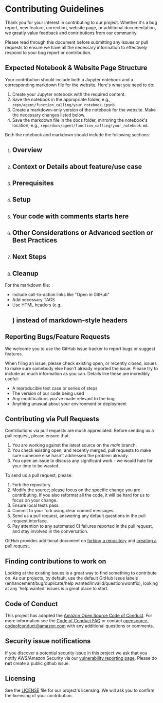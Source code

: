 # Contributing Guidelines

Thank you for your interest in contributing to our project. Whether it's a bug report, new feature, correction, website page, or additional
documentation, we greatly value feedback and contributions from our community.

Please read through this document before submitting any issues or pull requests to ensure we have all the necessary
information to effectively respond to your bug report or contribution.

## Expected Notebook & Website Page Structure

Your contribution should include both a Jupyter notebook and a corresponding markdown file for the website. Here's what you need to do:

1. Create your Jupyter notebook with the required content.
2. Save the notebook in the appropriate folder, e.g., `repo/agent/function_calling/your_notebook.ipynb`.
3. Create a markdown-only version of the notebook for the website. Make the necessary changes listed below.
4. Save the markdown file in the docs folder, mirroring the notebook's location, e.g., `repo/docs/agent/function_calling/your_notebook.md`.

Both the notebook and markdown should include the following sections:

1. <h2>Overview</h2>
2. <h2>Context or Details about feature/use case</h2>
3. <h2>Prerequisites</h2>
4. <h2>Setup</h2>
5. <h2>Your code with comments starts here</h2>
6. <h2>Other Considerations or Advanced section or Best Practices</h2>
7. <h2>Next Steps</h2>
8. <h2>Cleanup</h2>

For the markdown file:
- Include call-to-action links like "Open in GitHub"
- Add necessary TAGS
- Use HTML headers (e.g., <h2>) instead of markdown-style headers

## Reporting Bugs/Feature Requests

We welcome you to use the GitHub issue tracker to report bugs or suggest features.

When filing an issue, please check existing open, or recently closed, issues to make sure somebody else hasn't already
reported the issue. Please try to include as much information as you can. Details like these are incredibly useful:

* A reproducible test case or series of steps
* The version of our code being used
* Any modifications you've made relevant to the bug
* Anything unusual about your environment or deployment


## Contributing via Pull Requests
Contributions via pull requests are much appreciated. Before sending us a pull request, please ensure that:

1. You are working against the latest source on the *main* branch.
2. You check existing open, and recently merged, pull requests to make sure someone else hasn't addressed the problem already.
3. You open an issue to discuss any significant work - we would hate for your time to be wasted.

To send us a pull request, please:

1. Fork the repository.
2. Modify the source; please focus on the specific change you are contributing. If you also reformat all the code, it will be hard for us to focus on your change.
3. Ensure local tests pass.
4. Commit to your fork using clear commit messages.
5. Send us a pull request, answering any default questions in the pull request interface.
6. Pay attention to any automated CI failures reported in the pull request, and stay involved in the conversation.

GitHub provides additional document on [forking a repository](https://help.github.com/articles/fork-a-repo/) and
[creating a pull request](https://help.github.com/articles/creating-a-pull-request/).


## Finding contributions to work on
Looking at the existing issues is a great way to find something to contribute on. As our projects, by default, use the default GitHub issue labels (enhancement/bug/duplicate/help wanted/invalid/question/wontfix), looking at any 'help wanted' issues is a great place to start.


## Code of Conduct
This project has adopted the [Amazon Open Source Code of Conduct](https://aws.github.io/code-of-conduct).
For more information see the [Code of Conduct FAQ](https://aws.github.io/code-of-conduct-faq) or contact
opensource-codeofconduct@amazon.com with any additional questions or comments.


## Security issue notifications
If you discover a potential security issue in this project we ask that you notify AWS/Amazon Security via our [vulnerability reporting page](http://aws.amazon.com/security/vulnerability-reporting/). Please do **not** create a public github issue.


## Licensing

See the [LICENSE](LICENSE) file for our project's licensing. We will ask you to confirm the licensing of your contribution.
